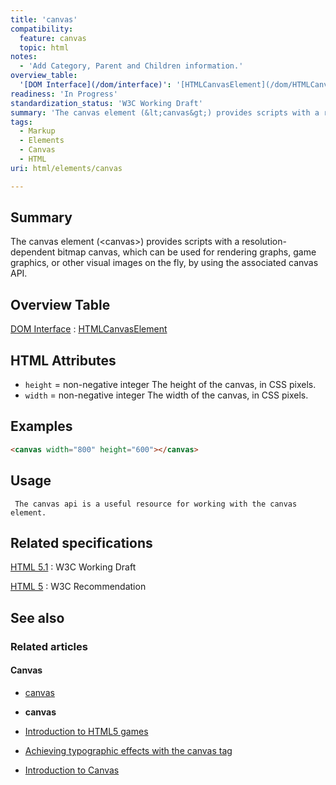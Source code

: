 ```yaml
---
title: 'canvas'
compatibility:
  feature: canvas
  topic: html
notes:
  - 'Add Category, Parent and Children information.'
overview_table:
  '[DOM Interface](/dom/interface)': '[HTMLCanvasElement](/dom/HTMLCanvasElement)'
readiness: 'In Progress'
standardization_status: 'W3C Working Draft'
summary: 'The canvas element (&lt;canvas&gt;) provides scripts with a resolution-dependent bitmap canvas, which can be used for rendering graphs, game graphics, or other visual images on the fly, by using the associated canvas API.'
tags:
  - Markup
  - Elements
  - Canvas
  - HTML
uri: html/elements/canvas

---
```

## Summary

The canvas element (&lt;canvas&gt;) provides scripts with a resolution-dependent bitmap canvas, which can be used for rendering graphs, game graphics, or other visual images on the fly, by using the associated canvas API.

## Overview Table

[DOM Interface](/dom/interface)
:   [HTMLCanvasElement](/dom/HTMLCanvasElement)

## HTML Attributes

-   `height` = non-negative integer
    The height of the canvas, in CSS pixels.
-   `width` = non-negative integer
    The width of the canvas, in CSS pixels.

## Examples

``` html
<canvas width="800" height="600"></canvas>
```

## Usage

     The canvas api is a useful resource for working with the canvas element.

## Related specifications

[HTML 5.1](http://www.w3.org/TR/html51/scripting-1.html#the-canvas-element)
:   W3C Working Draft

[HTML 5](http://www.w3.org/TR/html5/scripting-1.html#the-canvas-element)
:   W3C Recommendation

## See also

### Related articles

#### Canvas

-   [canvas](/apis/canvas)

-   **canvas**

-   [Introduction to HTML5 games](/tutorials/canvas_notearsgame)

-   [Achieving typographic effects with the canvas tag](/tutorials/canvas_texteffects)

-   [Introduction to Canvas](/tutorials/canvas/canvas_tutorial)
